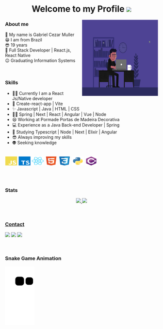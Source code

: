 <h1 align='center'> Welcome to my Profile <img src="https://github.com/TheDudeThatCode/TheDudeThatCode/blob/master/Assets/Hi.gif" width="29px"> </h1>
<p align="center"> 
 
<img alt="Night Coding" src="https://raw.githubusercontent.com/gabrielmuller1/gabrielmuller1/master/assets/freelancelife.gif"  gap="16px" height="250px" width="250px" align="right"/>
 
### About me
   🙋‍ My name is Gabriel Cezar Muller <br>
   😁 I am from Brazil <br>
   😎 19 years <br>
   🙌 Full Stack Developer | React.js, React Native <br>
   😉 Graduating Information Systems
  
 <br>
 
 
<h3>Skills</h3>

- 👨‍💻 Currently I am a React Js/Native developer
- 🎁 Create-react-app | Vite
- ✨ Javascript | Java | HTML | CSS 
- 🐱‍🚀 Spring | Next | React | Angular | Vue | Node
- 😆 Working at Pormade Portas de Madeira Decorativa
- 💻 Experience as a Java Back-end Developer | Spring
- 📘 Studying Typescript | Node | Next | Elixir | Angular
- 😎 Always improving my skills
- 👽 Seeking knowledge<br>

<div style="display: inline_block"><br>
  <img align="center" alt="Gabriel-Js" height="30" width="40" src="https://raw.githubusercontent.com/devicons/devicon/master/icons/javascript/javascript-plain.svg">
  <img align="center" alt="Gabriel-Ts" height="30" width="40" src="https://raw.githubusercontent.com/devicons/devicon/master/icons/typescript/typescript-plain.svg">
  <img align="center" alt="Gabriel-React" height="30" width="40" src="https://raw.githubusercontent.com/devicons/devicon/master/icons/react/react-original.svg">
  <img align="center" alt="Gabriel-HTML" height="30" width="40" src="https://raw.githubusercontent.com/devicons/devicon/master/icons/html5/html5-original.svg">
  <img align="center" alt="Gabriel-CSS" height="30" width="40" src="https://raw.githubusercontent.com/devicons/devicon/master/icons/css3/css3-original.svg">
  <img align="center" alt="Gabriel-Python" height="30" width="40" src="https://raw.githubusercontent.com/devicons/devicon/master/icons/python/python-original.svg">
  <img align="center" alt="Gabriel-Csharp" height="30" width="40" src="https://raw.githubusercontent.com/devicons/devicon/master/icons/csharp/csharp-original.svg">
</div>


<br><br/>
<h3>Stats</h3>
<div align="center">
  <a href="https://github.com/gabrielmuller1">
  <img height="192em" src="https://github-readme-stats.vercel.app/api?username=gabrielmuller1&theme=midnight-purple"/>
  <img height="192em" src="https://github-readme-stats.vercel.app/api/top-langs/?username=gabrielmuller1&layout=compact&langs_count=7&theme=midnight-purple"/>
</div><br><br>
  
  
  <h3>Contact</h3>
 
<div> 
  <a href="https://instagram.com/gabriel_mul" target="_blank"><img src="https://img.shields.io/badge/-Instagram-%23E4405F?style=for-the-badge&logo=instagram&logoColor=white" target="_blank"></a>
  <a href = "mailto:gabrielmuller708@gmail.com"><img src="https://img.shields.io/badge/-Gmail-%23333?style=for-the-badge&logo=gmail&logoColor=white" target="_blank"></a>
  <a href="https://www.linkedin.com/in/gabriel-muller-80929b1b6/" target="_blank"><img src="https://img.shields.io/badge/-LinkedIn-%230077B5?style=for-the-badge&logo=linkedin&logoColor=white" target="_blank"></a> <br><br><br>
 
 <h3>Snake Game Animation</h3>
 
  ![Snake animation](https://github.com/rafaballerini/rafaballerini/blob/output/github-contribution-grid-snake.svg)
 
</div>
